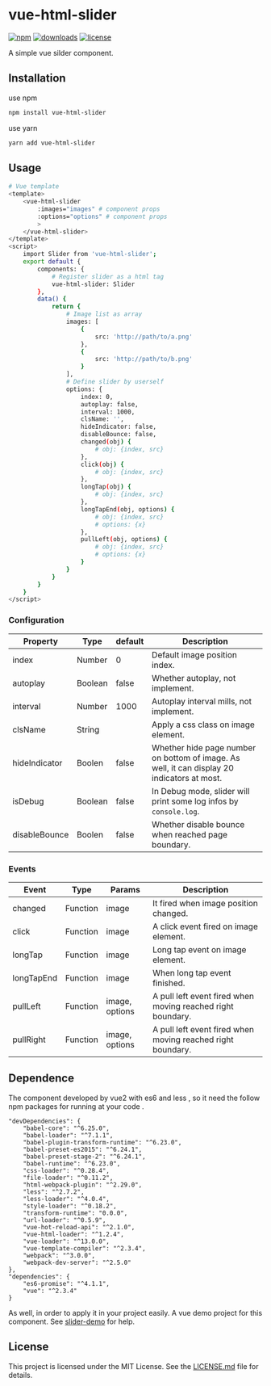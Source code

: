 # vue-html-slider

[![npm][npm]][npm-url] 
[![downloads][downloads]][downloads-url]
[![license][license]][license-url]

A simple vue silder component.


[npm]: https://img.shields.io/npm/v/vue-html-slider.svg
[npm-url]: https://www.npmjs.com/package/vue-html-slider
[downloads]: https://img.shields.io/npm/dm/vue-html-slider.svg
[downloads-url]: https://npmcharts.com/compare/vue-html-slider?minimal=true
[license]: https://img.shields.io/npm/l/vue-html-slider.svg
[license-url]:https://github.com/git-onepixel/vue-html-slider/blob/master/LICENSE

## Installation
use npm
``` bash
npm install vue-html-slider
```
use yarn
``` bash
yarn add vue-html-slider
```

## Usage
``` bash
# Vue template
<template> 
    <vue-html-slider 
        :images="images" # component props
        :options="options" # component props
        >
    </vue-html-slider>
</template>
<script>
    import Slider from 'vue-html-slider';
    export default {
        components: {
            # Register slider as a html tag
            vue-html-slider: Slider
        },
        data() {
            return {
                # Image list as array
                images: [
                    {
                        src: 'http://path/to/a.png'
                    },
                    {
                        src: 'http://path/to/b.png'
                    }
                ],
                # Define slider by userself 
                options: {
                    index: 0,
                    autoplay: false,
                    interval: 1000, 
                    clsName: '', 
                    hideIndicator: false, 
                    disableBounce: false,
                    changed(obj) {
                        # obj: {index, src}
                    },
                    click(obj) {
                        # obj: {index, src}
                    },
                    longTap(obj) {
                        # obj: {index, src}
                    },
                    longTapEnd(obj, options) {
                        # obj: {index, src}
                        # options: {x}
                    },
                    pullLeft(obj, options) {
                        # obj: {index, src}
                        # options: {x}
                    }
                }
            }
        }
    }
</script>

```
### Configuration
| Property | Type | default | Description | 
| ------ | ------ | ------ | ------ | 
| index | Number | 0 |  Default image position index. |
| autoplay | Boolean | false | Whether autoplay, not implement. |
| interval | Number | 1000 |  Autoplay interval mills, not implement. |
| clsName | String | | Apply a css class on image element. | 
| hideIndicator | Boolen | false | Whether hide page number on bottom of image. As well, it can display 20  indicators at most.| 
| isDebug | Boolean | false | In Debug mode, slider will print some log infos by `console.log`. |
| disableBounce | Boolen | false | Whether disable bounce when reached page boundary. | 

### Events
| Event | Type | Params | Description | 
| ------ | ------ | ------ | ------ | 
| changed | Function | image |  It fired when image position changed. |
| click | Function | image | A click event fired on image element. |
| longTap | Function | image |  Long tap event on image element. |
| longTapEnd | Function | image | When long tap event finished. |
| pullLeft | Function | image, options | A pull left event fired when moving reached right boundary. | 
| pullRight | Function | image, options | A pull left event fired when moving reached right boundary. |  

## Dependence
The component developed by vue2 with es6 and less , so it need the follow npm packages for running at your code .
```
"devDependencies": {
    "babel-core": "^6.25.0",
    "babel-loader": "^7.1.1",
    "babel-plugin-transform-runtime": "^6.23.0",
    "babel-preset-es2015": "^6.24.1",
    "babel-preset-stage-2": "^6.24.1",
    "babel-runtime": "^6.23.0",
    "css-loader": "^0.28.4",
    "file-loader": "^0.11.2",
    "html-webpack-plugin": "^2.29.0",
    "less": "^2.7.2",
    "less-loader": "^4.0.4",
    "style-loader": "^0.18.2",
    "transform-runtime": "0.0.0",
    "url-loader": "^0.5.9",
    "vue-hot-reload-api": "^2.1.0",
    "vue-html-loader": "^1.2.4",
    "vue-loader": "^13.0.0",
    "vue-template-compiler": "^2.3.4",
    "webpack": "^3.0.0",
    "webpack-dev-server": "^2.5.0"
},
"dependencies": {
    "es6-promise": "^4.1.1",
    "vue": "^2.3.4"
}
```
As well, in order to apply it in your project easily. A vue demo project for this component. See [slider-demo](https://github.com/git-onepixel/slider-demo) for help.

## License
This project is licensed under the MIT License.
See the [LICENSE.md](https://github.com/git-onepixel/vue-html-slider/blob/master/LICENSE) file for details.
